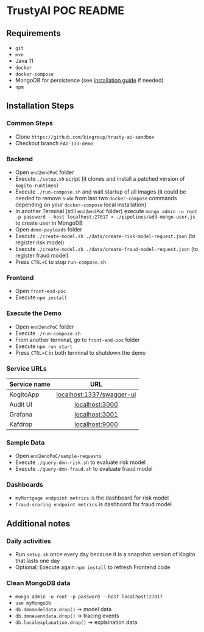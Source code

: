 # TrustyAI POC README

## Requirements
- `git`
- `mvn`
- Java 11
- `docker`
- `docker-compose`
- MongoDB for persistence (see [installation guide](https://docs.mongodb.com/manual/tutorial/install-mongodb-on-red-hat/) if needed)
- `npm`

## Installation Steps
### Common Steps
- Clone `https://github.com/kiegroup/trusty-ai-sandbox`
- Checkout branch `FAI-133-demo`

### Backend
- Open `end2endPoC` folder
- Execute `./setup.sh` script (it clones and install a patched version of `kogito-runtimes`)
- Execute `./run-compose.sh` and wait startup of all images (it could be needed to remove `sudo` from last two `docker-compose` commands depending on your `docker-compose` local installation)
- In another Terminal (still `end2endPoC` folder) execute `mongo admin -u root -p password --host localhost:27017 < ./pipelines/add-mongo-user.js` to create user in MongoDB
- Open `demo-payloads` folder
- Execute `./create-model.sh ./data/create-risk-model-request.json` (to register risk model)
- Execute `./create-model.sh ./data/create-fraud-model-request.json` (to register fraud model)
- Press `CTRL+C` to stop `run-compose.sh`

### Frontend
- Open `front-end-poc`
- Execute `npm install`

### Execute the Demo
- Open `end2endPoC` folder
- Execute `./run-compose.sh`
- From another terminal, go to `front-end-poc` folder
- Execute `npm run start`
- Press `CTRL+C` in both terminal to shutdown the demo

### Service URLs
| Service name        | URL           |
| ------------- |:-------------:|
| KogitoApp      | [localhost:1337/swagger-ui](http://localhost:1337/swagger-ui) |
| Audit UI      | [localhost:3000](http://localhost:3000) | 
| Grafana      | [localhost:3001](http://localhost:3001) | 
| Kafdrop      | [localhost:9000](http://localhost:9000) | 

### Sample Data
- Open `end2endPoC/sample-requests`
- Execute `./query-dmn-risk.sh` to evaluate risk model
- Execute `./query-dmn-fraud.sh` to evaluate fraud model

### Dashboards
- `myMortgage endpoint metrics` is the dashboard for risk model
- `fraud-scoring endpoint metrics` is dashboard for fraud model

## Additional notes
### Daily activities
- Run `setup.sh` once every day because it is a snapshot version of Kogito that lasts one day
- Optional: Execute again `npm install` to refresh Frontend code

### Clean MongoDB data
- `mongo admin -u root -p password --host localhost:27017`
- `use myMongoDb`
- `db.dmnmodeldata.drop()` -> model data
- `db.dmneventdata.drop()` -> tracing events
- `db.localexplanation.drop()` -> explaination data
